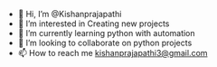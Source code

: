 - 👋 Hi, I’m @Kishanprajapathi
- 👀 I’m interested in Creating new projects 
- 🌱 I’m currently learning python with automation 
- 💞️ I’m looking to collaborate on python projects 
- 📫 How to reach me kishanprajapathi3@gmail.com

<!---
Kishanprajapathi/Kishanprajapathi is a ✨ special ✨ repository because its `README.md` (this file) appears on your GitHub profile.
You can click the Preview link to take a look at your changes.
--->
